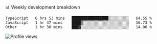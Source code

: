 📊 Weekly development breakdown
<!--START_SECTION:waka-->

```text
TypeScript   6 hrs 53 mins   ████████████████░░░░░░░░░   64.55 %
JavaScript   1 hr 47 mins    ████▒░░░░░░░░░░░░░░░░░░░░   16.73 %
Other        1 hr 30 mins    ███▓░░░░░░░░░░░░░░░░░░░░░   14.06 %
```

<!--END_SECTION:waka-->

<img src="https://gpvc.arturio.dev/iqbalfasri" alt="Profile views"/>
